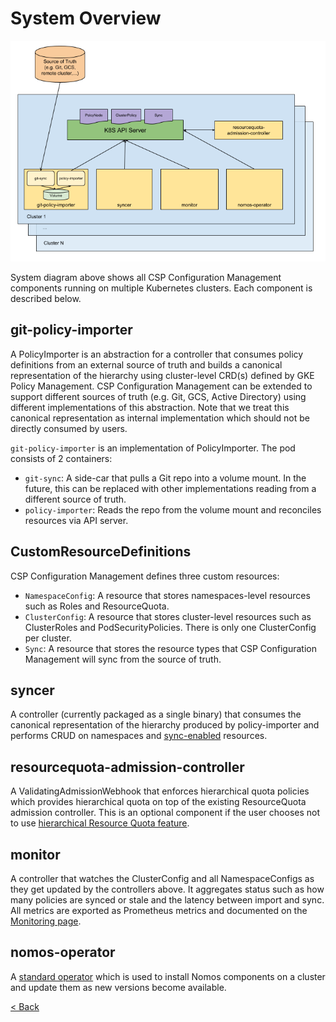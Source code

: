 # System Overview

![drawing](../img/nomos_arch.png)

System diagram above shows all CSP Configuration Management components running on
multiple Kubernetes clusters. Each component is described below.

## git-policy-importer

A PolicyImporter is an abstraction for a controller that consumes policy
definitions from an external source of truth and builds a canonical
representation of the hierarchy using cluster-level CRD(s) defined by GKE Policy
Management. CSP Configuration Management can be extended to support different sources
of truth (e.g. Git, GCS, Active Directory) using different implementations of
this abstraction. Note that we treat this canonical representation as internal
implementation which should not be directly consumed by users.

`git-policy-importer` is an implementation of PolicyImporter. The pod consists
of 2 containers:

*   `git-sync`: A side-car that pulls a Git repo into a volume mount. In the
    future, this can be replaced with other implementations reading from a
    different source of truth.
*   `policy-importer`: Reads the repo from the volume mount and reconciles
    resources via API server.

## CustomResourceDefinitions

CSP Configuration Management defines three custom resources:

*   `NamespaceConfig`: A resource that stores namespaces-level resources such as
    Roles and ResourceQuota.
*   `ClusterConfig`: A resource that stores cluster-level resources such as
    ClusterRoles and PodSecurityPolicies. There is only one ClusterConfig per
    cluster.
*   `Sync`: A resource that stores the resource types that CSP Configuration Management
    will sync from the source of truth.

## syncer

A controller (currently packaged as a single binary) that consumes the canonical
representation of the hierarchy produced by policy-importer and performs CRUD on
namespaces and [sync-enabled](system_config.md#Sync) resources.

## resourcequota-admission-controller

A ValidatingAdmissionWebhook that enforces hierarchical quota policies which
provides hierarchical quota on top of the existing ResourceQuota admission
controller. This is an optional component if the user chooses not to use
[hierarchical Resource Quota feature](rq.md).

## monitor

A controller that watches the ClusterConfig and all NamespaceConfigs as they get
updated by the controllers above. It aggregates status such as how many policies
are synced or stale and the latency between import and sync. All metrics are
exported as Prometheus metrics and documented on the
[Monitoring page](monitoring_and_debugging.md#gke-policy-management-metrics).

## nomos-operator

A [standard operator](https://coreos.com/operators/) which is used to install
Nomos components on a cluster and update them as new versions become available.

[< Back](../../README.md)
